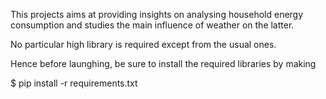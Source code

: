 This projects aims at providing insights on analysing household energy consumption and studies the main influence of weather on the latter.

No particular high library is required except from the usual ones.

Hence before launghing, be sure to install the required libraries by making 

$ pip install -r requirements.txt
